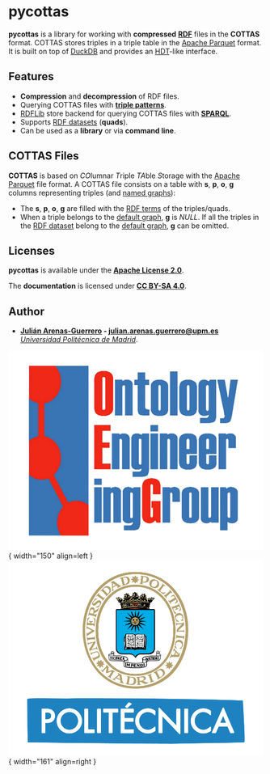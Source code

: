 # pycottas

**pycottas** is a library for working with **compressed** **[RDF](https://www.w3.org/TR/rdf11-concepts/)** files in the **COTTAS** format. COTTAS stores triples in a triple table in the [Apache Parquet](https://parquet.apache.org/) format. It is built on top of [DuckDB](https://duckdb.org/) and provides an [HDT](https://www.rdfhdt.org/)-like interface.

## Features

- **Compression** and **decompression** of RDF files.
- Querying COTTAS files with **[triple patterns](https://www.w3.org/TR/sparql11-query/#sparqlTriplePatterns)**.
- [RDFLib](https://github.com/RDFLib/rdflib) store backend for querying COTTAS files with **[SPARQL](https://www.w3.org/TR/sparql11-query/)**.
- Supports [RDF datasets](https://www.w3.org/TR/rdf11-concepts/#section-dataset) (**quads**).
- Can be used as a **library** or via **command line**.

## COTTAS Files

**COTTAS** is based on *CO*lumnar *T*riple *TA*ble *S*torage with the [Apache Parquet](https://parquet.apache.org/) file format. A COTTAS file consists on a table with **s**, **p**, **o**, **g** columns representing triples (and [named graphs](https://www.w3.org/TR/rdf11-concepts/#dfn-named-graph)):

- The **s**, **p**, **o**, **g** are filled with the [RDF terms](https://www.w3.org/TR/rdf11-concepts/#dfn-rdf-term) of the triples/quads.
- When a triple belongs to the [default graph](https://www.w3.org/TR/rdf11-concepts/#dfn-default-graph), **g** is *NULL*. If all the triples in the [RDF dataset](https://www.w3.org/TR/rdf11-concepts/#dfn-rdf-dataset) belong to the [default graph](https://www.w3.org/TR/rdf11-concepts/#dfn-default-graph), **g** can be omitted.

## Licenses

**pycottas** is available under the **[Apache License 2.0](https://github.com/arenas-guerrero-julian/pycottas/blob/main/LICENSE)**.

The **documentation** is licensed under **[CC BY-SA 4.0](https://creativecommons.org/licenses/by-sa/4.0/)**.

## Author

- **[Julián Arenas-Guerrero](https://github.com/arenas-guerrero-julian/) - [julian.arenas.guerrero@upm.es](mailto:julian.arenas.guerrero@upm.es)**  
*[Universidad Politécnica de Madrid](https://www.upm.es/internacional)*.


![OEG](assets/logo-oeg.png){ width="150" align=left } ![UPM](assets/logo-upm.png){ width="161" align=right }
